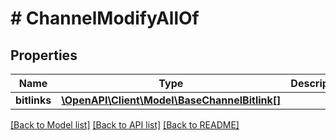 # # ChannelModifyAllOf

## Properties

Name | Type | Description | Notes
------------ | ------------- | ------------- | -------------
**bitlinks** | [**\OpenAPI\Client\Model\BaseChannelBitlink[]**](BaseChannelBitlink.md) |  | [optional]

[[Back to Model list]](../../README.md#models) [[Back to API list]](../../README.md#endpoints) [[Back to README]](../../README.md)
